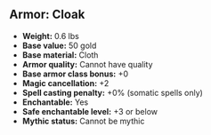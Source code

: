 ## Armor: Cloak

- **Weight:** 0.6 lbs
- **Base value:** 50 gold
- **Base material:** Cloth
- **Armor quality:** Cannot have quality
- **Base armor class bonus:** +0
- **Magic cancellation:** +2
- **Spell casting penalty:** +0% (somatic spells only)
- **Enchantable:** Yes
- **Safe enchantable level:** +3 or below
- **Mythic status:** Cannot be mythic
